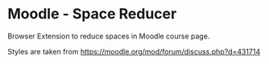 # Moodle - Space Reducer

Browser Extension to reduce spaces in Moodle course page.

Styles are taken from https://moodle.org/mod/forum/discuss.php?d=431714